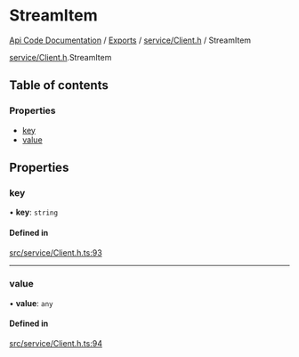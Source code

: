 # StreamItem
 
[Api Code Documentation](../README.md) / [Exports](../modules.md) / [service/Client.h](../modules/service_Client_h.md) / StreamItem

[service/Client.h](../modules/service_Client_h.md).StreamItem

## Table of contents

### Properties

- [key](service_Client_h.StreamItem.md#key)
- [value](service_Client_h.StreamItem.md#value)

## Properties

### key

• **key**: `string`

#### Defined in

[src/service/Client.h.ts:93](https://github.com/openkfw/TruBudget/blob/0804644/api/src/service/Client.h.ts#L93)

___

### value

• **value**: `any`

#### Defined in

[src/service/Client.h.ts:94](https://github.com/openkfw/TruBudget/blob/0804644/api/src/service/Client.h.ts#L94)
